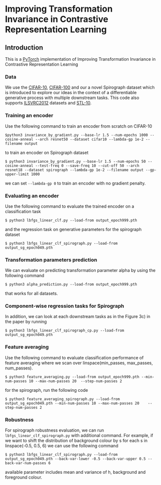 # Improving Transformation Invariance in Contrastive Representation Learning
## Introduction
This is a [PyTorch](https://github.com/pytorch/pytorch) implementation of Improving Transformation Invariance in Contrastive Representation Learning  

### Data
We use the [CIFAR-10](https://www.cs.toronto.edu/~kriz/cifar.html), [CIFAR-100](https://www.cs.toronto.edu/~kriz/cifar.html) and our a novel Spirograph dataset which is introduced to explore our ideas in the context of a differentiable generative process with multiple downstream tasks. This code also supports [ILSVRC2012](http://image-net.org/challenges/LSVRC/2012/) datasets and [STL-10](https://cs.stanford.edu/~acoates/stl10/).


### Training an encoder
Use the following command to train an encoder from scratch on CIFAR-10
```
$python3 invariance_by_gradient.py --base-lr 1.5 --num-epochs 1000 --cosine-anneal --arch resnet50 --dataset cifar10 --lambda-gp 1e-2 --filename output
```
to train an encoder on Spirograph dataset
```
$ python3 invariance_by_gradient.py --base-lr 1.5 --num-epochs 50 --cosine-anneal --test-freq 0 --save-freq 10 --cut-off 50 --arch resnet18 --dataset spirograph --lambda-gp 1e-2 --filename output --gp-upper-limit 1000
```
we can set `--lambda-gp 0` to train an encoder with no gradient penalty.

### Evaluating an encoder
Use the following command to evaluate the trained encoder on a classification task
```
$ python3 lbfgs_linear_clf.py --load-from output_epoch999.pth
```
and the regression task on generative parameters for the spirograph dataset
```
$ python3 lbfgs_linear_clf_spirograph.py --load-from output_sg_epoch049.pth
```
### Transformation parameters prediction

We can evaluate on predicting transformation parameter alpha by using the following command
```
$ python3 alpha_prediction.py --load-from output_epoch999.pth
```
that works for all datasets.

### Component-wise regression tasks for Spirograph
In addition, we can look at each downstream tasks as in the Figure 3c) in the paper by running
```
$ python3 lbfgs_linear_clf_spirograph_cp.py --load-from output_sg_epoch049.pth
```
### Feature averaging
Use the following command to evaluate classification performance of feature averaging where we scan over linspace(min_passes, max_passes, num_passes).
```
$ python3 feature_averaging.py --load-from output_epoch999.pth --min-num-passes 10 --max-num-passes 20	--step-num-passes 2
```
for the spirograph, run the following code
```
$ python3 feature_averaging_spirograph.py --load-from output_sg_epoch049.pth --min-num-passes 10 --max-num-passes 20	--step-num-passes 2
```
### Robustness
For spirograph robustness evaluation, we can run `lbfgs_linear_clf_spirograph.py` with additional command. For example, if we want to shift the distribution of background colour by s for each s in linspace(-0.5, 0.5, 6) we can use the following command
```
$ python3 lbfgs_linear_clf_spirograph.py --load-from output_sg_epoch049.pth --back-var-lower -0.5 --back-var-upper 0.5 --back-var-num-passes 6
```
available parameter includes mean and variance of h, background and foreground colour.
